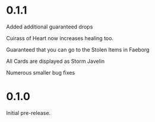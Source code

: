 # 0.1.1

Added additional guaranteed drops

Cuirass of Heart now increases healing too.

Guaranteed that you can go to the Stolen Items in Faeborg

All Cards are displayed as Storm Javelin

Numerous smaller bug fixes

# 0.1.0

Initial pre-release.
